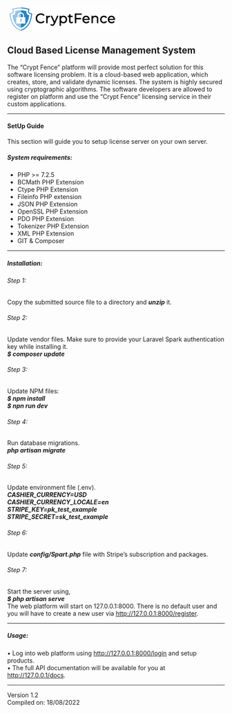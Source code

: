 
![CryptFence Logo](https://github.com/RashanH/Plymouth-Crypto-Auth/raw/main/public/images/logo/logo_01.png "CryptFence Logo")

## Cloud Based License Management System

The “Crypt Fence” platform will provide most perfect solution for this software licensing problem. It is a cloud-based web application, which creates, store, and validate dynamic licenses. The system is highly secured using cryptographic algorithms. The software developers are allowed to register on platform and use the “Crypt Fence” licensing service in their custom applications.

------------

#### SetUp Guide
This section will guide you to setup license server on your own server. 

##### System requirements:
- PHP >= 7.2.5
- BCMath PHP Extension
- Ctype PHP Extension
- Fileinfo PHP extension
- JSON PHP Extension
- OpenSSL PHP Extension
- PDO PHP Extension
- Tokenizer PHP Extension
- XML PHP Extension
- GIT & Composer 

------------

##### Installation:

###### Step 1:
Copy the submitted source file to a directory and ***unzip*** it.
###### Step 2:
Update vendor files. Make sure to provide your Laravel Spark authentication key while installing it.  
***$ composer update***
###### Step 3:
Update NPM files:  
***$ npm install  
$ npn run dev***
###### Step 4:
Run database migrations.  
***php artisan migrate***
###### Step 5:
Update environment file (.env).  
***CASHIER_CURRENCY=USD  
CASHIER_CURRENCY_LOCALE=en  
STRIPE_KEY=pk_test_example  
STRIPE_SECRET=sk_test_example***
###### Step 6:
Update ***config/Spart.php*** file with Stripe’s subscription and packages.  
###### Step 7:
Start the server using,  
***$ php artisan serve***  
The web platform will start on 127.0.0.1:8000. There is no default user and you will have to create a new user via http://127.0.0.1:8000/register.

------------

##### Usage:
•	Log into web platform using http://127.0.0.1:8000/login and setup products.  
•	The full API documentation will be available for you at http://127.0.0.1/docs. 

------------
Version 1.2  
Compiled on: 18/08/2022
